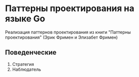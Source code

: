 # Паттерны проектирования на языке Go  
Реализация паттернов проектирования из книги
"Паттерны проектирования" (Эрик Фримен и Элизабет Фримен)  
  
## Поведенческие  
1. Стратегия  
2. Наблюдатель  